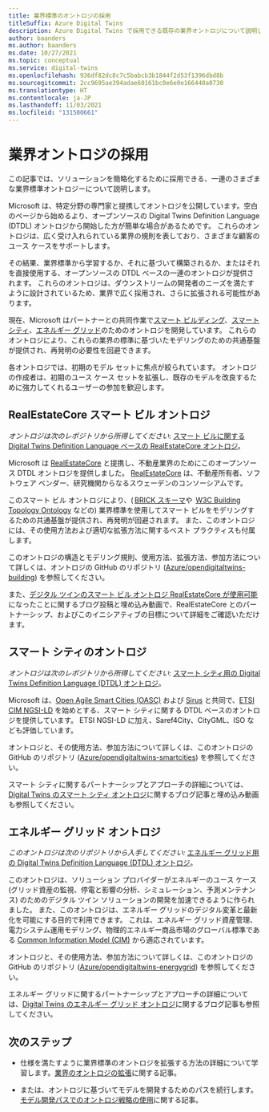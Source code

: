 ```yaml
---
title: 業界標準のオントロジの採用
titleSuffix: Azure Digital Twins
description: Azure Digital Twins で採用できる既存の業界オントロジについて説明します。
author: baanders
ms.author: baanders
ms.date: 10/27/2021
ms.topic: conceptual
ms.service: digital-twins
ms.openlocfilehash: 936df82dc8c7c5babcb3b1844f2d53f1396dbd8b
ms.sourcegitcommit: 2cc9695ae394adae60161bc0e6e0e166440a0730
ms.translationtype: HT
ms.contentlocale: ja-JP
ms.lasthandoff: 11/03/2021
ms.locfileid: "131500661"
---
```

# <a name="adopting-an-industry-ontology"></a>業界オントロジの採用

この記事では、ソリューションを簡略化するために採用できる、一連のさまざまな業界標準オントロジーについて説明します。

Microsoft は、特定分野の専門家と提携してオントロジを公開しています。空白のページから始めるより、オープンソースの Digital Twins Definition Language (DTDL) オントロジから開始した方が簡単な場合があるためです。 これらのオントロジは、広く受け入れられている業界の規則を表しており、さまざまな顧客のユース ケースをサポートします。 

その結果、業界標準から学習するか、それに基づいて構築されるか、またはそれを直接使用する、オープンソースの DTDL ベースの一連のオントロジが提供されます。 これらのオントロジは、ダウンストリームの開発者のニーズを満たすように設計されているため、業界で広く採用され、さらに拡張される可能性があります。

現在、Microsoft はパートナーとの共同作業で[スマート ビルディング](#realestatecore-smart-building-ontology)、[スマート シティ](#smart-cities-ontology)、[エネルギー グリッド](#energy-grid-ontology)のためのオントロジを開発しています。 これらのオントロジにより、これらの業界の標準に基づいたモデリングのための共通基盤が提供され、再発明の必要性を回避できます。 

各オントロジでは、初期のモデル セットに焦点が絞られています。 オントロジの作成者は、初期のユース ケース セットを拡張し、既存のモデルを改良するために強力してくれるユーザーの参加を歓迎します。 

## <a name="realestatecore-smart-building-ontology"></a>RealEstateCore スマート ビル オントロジ

*オントロジは次のレポジトリから所得してください:* [スマート ビルに関する Digital Twins Definition Language ベースの RealEstateCore オントロジ](https://github.com/Azure/opendigitaltwins-building)。

Microsoft は [RealEstateCore](https://www.realestatecore.io/) と提携し、不動産業界のためにこのオープンソース DTDL オントロジを提供しました。 [RealEstateCore](https://www.realestatecore.io/) は、不動産所有者、ソフトウェア ベンダー、研究機関からなるスウェーデンのコンソーシアムです。

このスマート ビル オントロジにより、( [BRICK スキーマ](https://brickschema.org/ontology/)や  [W3C Building Topology Ontology](https://w3c-lbd-cg.github.io/bot/index.html) などの) 業界標準を使用してスマート ビルをモデリングするための共通基盤が提供され、再発明が回避されます。 また、このオントロジには、その使用方法および適切な拡張方法に関するベスト プラクティスも付属します。 

このオントロジの構造とモデリング規則、使用方法、拡張方法、参加方法について詳しくは、オントロジの GitHub のリポジトリ ([Azure/opendigitaltwins-building](https://github.com/Azure/opendigitaltwins-building)) を参照してください。 

また、[デジタル ツインのスマート ビル オントロジ RealEstateCore が使用可能](https://techcommunity.microsoft.com/t5/internet-of-things/realestatecore-a-smart-building-ontology-for-digital-twins-is/ba-p/1914794)になったことに関するブログ投稿と埋め込み動画で、RealEstateCore とのパートナーシップ、およびこのイニシアティブの目標について詳細をご確認いただけます。

## <a name="smart-cities-ontology"></a>スマート シティのオントロジ

*オントロジは次のレポジトリから所得してください:* [スマート シティ用の Digital Twins Definition Language (DTDL) オントロジ](https://github.com/Azure/opendigitaltwins-smartcities)。

Microsoft は、[Open Agile Smart Cities (OASC)](https://oascities.org/) および [Sirus](https://sirus.be/) と共同で、[ETSI CIM NGSI-LD](https://www.etsi.org/committee/cim) を始めとする、スマート シティに関する DTDL ベースのオントロジを提供しています。 ETSI NGSI-LD に加え、Saref4City、CityGML、ISO なども評価しています。

オントロジと、その使用方法、参加方法について詳しくは、このオントロジの GitHub のリポジトリ ([Azure/opendigitaltwins-smartcities](https://github.com/Azure/opendigitaltwins-smartcities)) を参照してください。 

スマート シティに関するパートナーシップとアプローチの詳細については、[Digital Twins のスマート シティ オントロジ](https://techcommunity.microsoft.com/t5/internet-of-things/smart-cities-ontology-for-digital-twins/ba-p/2166585)に関するブログ記事と埋め込み動画も参照してください。

## <a name="energy-grid-ontology"></a>エネルギー グリッド オントロジ

*このオントロジは次のリポジトリから入手してください:* [エネルギー グリッド用の Digital Twins Definition Language (DTDL) オントロジ](https://github.com/Azure/opendigitaltwins-energygrid/)。

このオントロジは、ソリューション プロバイダーがエネルギーのユース ケース (グリッド資産の監視、停電と影響の分析、シミュレーション、予測メンテナンス) のためのデジタル ツイン ソリューションの開発を加速できるように作られました。 また、このオントロジは、エネルギー グリッドのデジタル変革と最新化を可能にする目的で利用できます。 これは、エネルギー グリッド資産管理、電力システム運用モデリング、物理的エネルギー商品市場のグローバル標準である [Common Information Model (CIM)](https://cimug.ucaiug.org/) から適応されています。

オントロジと、その使用方法、参加方法について詳しくは、このオントロジの GitHub のリポジトリ ([Azure/opendigitaltwins-energygrid](https://github.com/Azure/opendigitaltwins-energygrid/)) を参照してください。 

エネルギー グリッドに関するパートナーシップとアプローチの詳細については、[Digital Twins のエネルギー グリッド オントロジ](https://techcommunity.microsoft.com/t5/internet-of-things/energy-grid-ontology-for-digital-twins-is-now-available/ba-p/2325134)に関するブログ記事も参照してください。

## <a name="next-steps"></a>次のステップ

* 仕様を満たすように業界標準のオントロジを拡張する方法の詳細について学習します。[業界のオントロジの拡張](concepts-ontologies-extend.md)に関する記事。

* または、オントロジに基づいてモデルを開発するためのパスを続行します。[モデル開発パスでのオントロジ戦略の使用](concepts-ontologies.md#using-ontology-strategies-in-a-model-development-path)に関する記事。